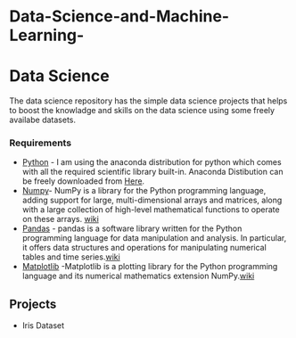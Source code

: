 # Data-Science-and-Machine-Learning-

# Data Science

The data science repository has the simple data science projects that helps to boost the knowladge and skills on the data science using some freely availabe datasets.

### Requirements 

* [Python](https://www.python.org/) - I am using the anaconda distribution for python which comes with all the required scientific library built-in. Anaconda Distibution can be freely downloaded from [Here](https://www.anaconda.com/download/).
* [Numpy](www.numpy.org)- NumPy is a library for the Python programming language, adding support for large, multi-dimensional arrays and matrices, along with a large collection of high-level mathematical functions to operate on these arrays. [wiki](https://en.wikipedia.org/wiki/NumPy)
* [Pandas](https://pandas.pydata.org/) - pandas is a software library written for the Python programming language for data manipulation and analysis. In particular, it offers data structures and operations for manipulating numerical tables and time series.[wiki](https://en.wikipedia.org/wiki/Pandas_(software))
* [Matplotlib](https://matplotlib.org/) -Matplotlib is a plotting library for the Python programming language and its numerical mathematics extension NumPy.[wiki](https://en.wikipedia.org/wiki/Matplotlib)


## Projects

  - Iris Dataset
